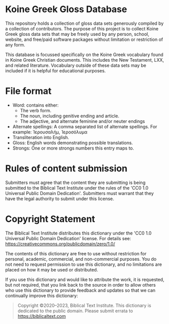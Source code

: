 # Koine Greek Gloss Database

This repository holds a collection of gloss data sets generously compiled by a collection of contributors. The purpose of this project is to collect Koine Greek gloss data sets that may be freely used by any person, school, website, and free/paid software packages without limitation or restriction of any form.

This database is focussed specifically on the Koine Greek vocabulary found in Koine Greek Christian documents. This includes the New Testament, LXX, and related literature. Vocabulary outside of these data sets may be included if it is helpful for educational purposes.	

# File format

 - Word: contains either:
    - The verb form.
    - The noun, including genitive ending and article.
    - The adjective, and alternate feminine and/or neuter endings
 - Alternate spellings: A comma separated list of alternate spellings. For example: Ἰερουσαλήμ, Ἱεροσόλυμα
 - Transliteration into English.
 - Gloss: English words demonstrating possible translations.
 - Strongs: One or more strongs numbers this entry maps to.

# Rules of content submission

Submitters must agree that the content they are submitting is being submitted
to the Biblical Text Institute under the rules of the 'CC0 1.0 Universal
Public Domain Dedication'. Submitters must warrant that they have the
legal authority to submit under this license.

# Copyright Statement

The Biblical Text Institute distributes this dictionary under the
'CC0 1.0 Universal Public Domain Dedication' license.
For details see: https://creativecommons.org/publicdomain/zero/1.0/

The contents of this dictionary are free to use without restriction
for personal, academic, commercial, and non-commercial purposes.
You do not need to request permission to use this dictionary, and no
limitations are placed on how it may be used or distributed.

If you use this dictionary and would like to attribute the work, it is
requested, but not required, that you link back to the source in order to
allow others who use this dictionary to provide feedback and updates so
that we can continually improve this dictionary:

> Copyright ©2020–2023, Biblical Text Institute. This dictionary is
> dedicated to the public domain. Please submit errata to
> https://biblicaltext.com

